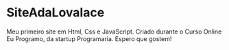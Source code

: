 # SiteAdaLovalace
Meu primeiro site em Html, Css e JavaScript. Criado durante o Curso Online Eu Programo, da startup Programaria.
Espero que gostem!
